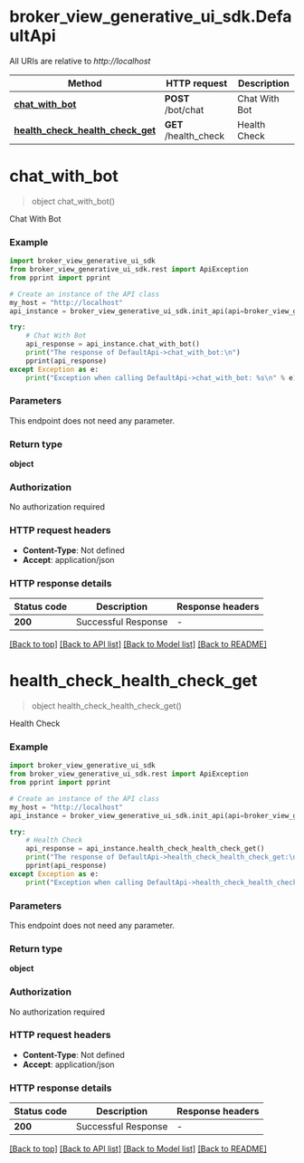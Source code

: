 # broker_view_generative_ui_sdk.DefaultApi

All URIs are relative to *http://localhost*

Method | HTTP request | Description
------------- | ------------- | -------------
[**chat_with_bot**](DefaultApi.md#chat_with_bot) | **POST** /bot/chat | Chat With Bot
[**health_check_health_check_get**](DefaultApi.md#health_check_health_check_get) | **GET** /health_check | Health Check


# **chat_with_bot**
> object chat_with_bot()

Chat With Bot

### Example


```python
import broker_view_generative_ui_sdk
from broker_view_generative_ui_sdk.rest import ApiException
from pprint import pprint

# Create an instance of the API class
my_host = "http://localhost"
api_instance = broker_view_generative_ui_sdk.init_api(api=broker_view_generative_ui_sdk.DefaultApi, host=my_host)

try:
    # Chat With Bot
    api_response = api_instance.chat_with_bot()
    print("The response of DefaultApi->chat_with_bot:\n")
    pprint(api_response)
except Exception as e:
    print("Exception when calling DefaultApi->chat_with_bot: %s\n" % e)
```



### Parameters

This endpoint does not need any parameter.

### Return type

**object**

### Authorization

No authorization required

### HTTP request headers

 - **Content-Type**: Not defined
 - **Accept**: application/json

### HTTP response details

| Status code | Description | Response headers |
|-------------|-------------|------------------|
**200** | Successful Response |  -  |

[[Back to top]](#) [[Back to API list]](../README.md#documentation-for-api-endpoints) [[Back to Model list]](../README.md#documentation-for-models) [[Back to README]](../README.md)

# **health_check_health_check_get**
> object health_check_health_check_get()

Health Check

### Example


```python
import broker_view_generative_ui_sdk
from broker_view_generative_ui_sdk.rest import ApiException
from pprint import pprint

# Create an instance of the API class
my_host = "http://localhost"
api_instance = broker_view_generative_ui_sdk.init_api(api=broker_view_generative_ui_sdk.DefaultApi, host=my_host)

try:
    # Health Check
    api_response = api_instance.health_check_health_check_get()
    print("The response of DefaultApi->health_check_health_check_get:\n")
    pprint(api_response)
except Exception as e:
    print("Exception when calling DefaultApi->health_check_health_check_get: %s\n" % e)
```



### Parameters

This endpoint does not need any parameter.

### Return type

**object**

### Authorization

No authorization required

### HTTP request headers

 - **Content-Type**: Not defined
 - **Accept**: application/json

### HTTP response details

| Status code | Description | Response headers |
|-------------|-------------|------------------|
**200** | Successful Response |  -  |

[[Back to top]](#) [[Back to API list]](../README.md#documentation-for-api-endpoints) [[Back to Model list]](../README.md#documentation-for-models) [[Back to README]](../README.md)

